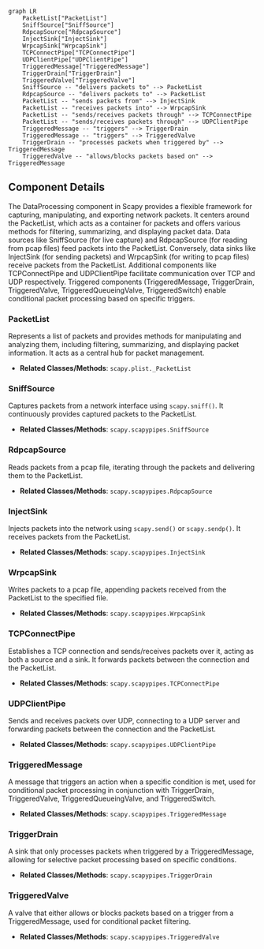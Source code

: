 ```mermaid
graph LR
    PacketList["PacketList"]
    SniffSource["SniffSource"]
    RdpcapSource["RdpcapSource"]
    InjectSink["InjectSink"]
    WrpcapSink["WrpcapSink"]
    TCPConnectPipe["TCPConnectPipe"]
    UDPClientPipe["UDPClientPipe"]
    TriggeredMessage["TriggeredMessage"]
    TriggerDrain["TriggerDrain"]
    TriggeredValve["TriggeredValve"]
    SniffSource -- "delivers packets to" --> PacketList
    RdpcapSource -- "delivers packets to" --> PacketList
    PacketList -- "sends packets from" --> InjectSink
    PacketList -- "receives packets into" --> WrpcapSink
    PacketList -- "sends/receives packets through" --> TCPConnectPipe
    PacketList -- "sends/receives packets through" --> UDPClientPipe
    TriggeredMessage -- "triggers" --> TriggerDrain
    TriggeredMessage -- "triggers" --> TriggeredValve
    TriggerDrain -- "processes packets when triggered by" --> TriggeredMessage
    TriggeredValve -- "allows/blocks packets based on" --> TriggeredMessage
```

## Component Details

The DataProcessing component in Scapy provides a flexible framework for capturing, manipulating, and exporting network packets. It centers around the PacketList, which acts as a container for packets and offers various methods for filtering, summarizing, and displaying packet data. Data sources like SniffSource (for live capture) and RdpcapSource (for reading from pcap files) feed packets into the PacketList. Conversely, data sinks like InjectSink (for sending packets) and WrpcapSink (for writing to pcap files) receive packets from the PacketList. Additional components like TCPConnectPipe and UDPClientPipe facilitate communication over TCP and UDP respectively. Triggered components (TriggeredMessage, TriggerDrain, TriggeredValve, TriggeredQueueingValve, TriggeredSwitch) enable conditional packet processing based on specific triggers.

### PacketList
Represents a list of packets and provides methods for manipulating and analyzing them, including filtering, summarizing, and displaying packet information. It acts as a central hub for packet management.
- **Related Classes/Methods**: `scapy.plist._PacketList`

### SniffSource
Captures packets from a network interface using `scapy.sniff()`. It continuously provides captured packets to the PacketList.
- **Related Classes/Methods**: `scapy.scapypipes.SniffSource`

### RdpcapSource
Reads packets from a pcap file, iterating through the packets and delivering them to the PacketList.
- **Related Classes/Methods**: `scapy.scapypipes.RdpcapSource`

### InjectSink
Injects packets into the network using `scapy.send()` or `scapy.sendp()`. It receives packets from the PacketList.
- **Related Classes/Methods**: `scapy.scapypipes.InjectSink`

### WrpcapSink
Writes packets to a pcap file, appending packets received from the PacketList to the specified file.
- **Related Classes/Methods**: `scapy.scapypipes.WrpcapSink`

### TCPConnectPipe
Establishes a TCP connection and sends/receives packets over it, acting as both a source and a sink. It forwards packets between the connection and the PacketList.
- **Related Classes/Methods**: `scapy.scapypipes.TCPConnectPipe`

### UDPClientPipe
Sends and receives packets over UDP, connecting to a UDP server and forwarding packets between the connection and the PacketList.
- **Related Classes/Methods**: `scapy.scapypipes.UDPClientPipe`

### TriggeredMessage
A message that triggers an action when a specific condition is met, used for conditional packet processing in conjunction with TriggerDrain, TriggeredValve, TriggeredQueueingValve, and TriggeredSwitch.
- **Related Classes/Methods**: `scapy.scapypipes.TriggeredMessage`

### TriggerDrain
A sink that only processes packets when triggered by a TriggeredMessage, allowing for selective packet processing based on specific conditions.
- **Related Classes/Methods**: `scapy.scapypipes.TriggerDrain`

### TriggeredValve
A valve that either allows or blocks packets based on a trigger from a TriggeredMessage, used for conditional packet filtering.
- **Related Classes/Methods**: `scapy.scapypipes.TriggeredValve`
